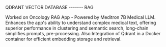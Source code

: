 QDRANT VECTOR DATABASE ------- RAG

Worked on Oncology RAG App - Powered by Meditron 7B Medical LLM. Enhances the app's ability to understand complex medical text, offering superior performance in clustering and semantic search, long-chain simplifies prompts, pre-processing. Also Integration of Qdrant in a Docker container for efficient embedding storage and retrieval.
